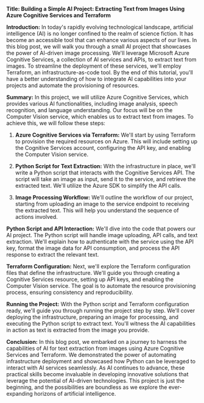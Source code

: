 **Title: Building a Simple AI Project: Extracting Text from Images Using Azure Cognitive Services and Terraform**

**Introduction:**
In today's rapidly evolving technological landscape, artificial intelligence (AI) is no longer confined to the realm of science fiction. It has become an accessible tool that can enhance various aspects of our lives. In this blog post, we will walk you through a small AI project that showcases the power of AI-driven image processing. We'll leverage Microsoft Azure Cognitive Services, a collection of AI services and APIs, to extract text from images. To streamline the deployment of these services, we'll employ Terraform, an infrastructure-as-code tool. By the end of this tutorial, you'll have a better understanding of how to integrate AI capabilities into your projects and automate the provisioning of resources.

**Summary:**
In this project, we will utilize Azure Cognitive Services, which provides various AI functionalities, including image analysis, speech recognition, and language understanding. Our focus will be on the Computer Vision service, which enables us to extract text from images. To achieve this, we will follow these steps:

1. **Azure Cognitive Services via Terraform:** We'll start by using Terraform to provision the required resources on Azure. This will include setting up the Cognitive Services account, configuring the API key, and enabling the Computer Vision service.

2. **Python Script for Text Extraction:** With the infrastructure in place, we'll write a Python script that interacts with the Cognitive Services API. The script will take an image as input, send it to the service, and retrieve the extracted text. We'll utilize the Azure SDK to simplify the API calls.

3. **Image Processing Workflow:** We'll outline the workflow of our project, starting from uploading an image to the service endpoint to receiving the extracted text. This will help you understand the sequence of actions involved.

**Python Script and API Interaction:**
We'll dive into the code that powers our AI project. The Python script will handle image uploading, API calls, and text extraction. We'll explain how to authenticate with the service using the API key, format the image data for API consumption, and process the API response to extract the relevant text.

**Terraform Configuration:**
Next, we'll explore the Terraform configuration files that define the infrastructure. We'll guide you through creating a Cognitive Services resource, setting up API keys, and enabling the Computer Vision service. The goal is to automate the resource provisioning process, ensuring consistency and reproducibility.

**Running the Project:**
With the Python script and Terraform configuration ready, we'll guide you through running the project step by step. We'll cover deploying the infrastructure, preparing an image for processing, and executing the Python script to extract text. You'll witness the AI capabilities in action as text is extracted from the image you provide.

**Conclusion:**
In this blog post, we embarked on a journey to harness the capabilities of AI for text extraction from images using Azure Cognitive Services and Terraform. We demonstrated the power of automating infrastructure deployment and showcased how Python can be leveraged to interact with AI services seamlessly. As AI continues to advance, these practical skills become invaluable in developing innovative solutions that leverage the potential of AI-driven technologies. This project is just the beginning, and the possibilities are boundless as we explore the ever-expanding horizons of artificial intelligence.
